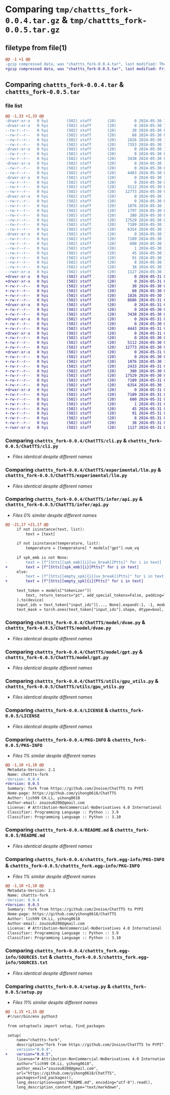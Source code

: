 # Comparing `tmp/chattts_fork-0.0.4.tar.gz` & `tmp/chattts_fork-0.0.5.tar.gz`

## filetype from file(1)

```diff
@@ -1 +1 @@
-gzip compressed data, was "chattts_fork-0.0.4.tar", last modified: Thu May 30 11:26:50 2024, max compression
+gzip compressed data, was "chattts_fork-0.0.5.tar", last modified: Fri May 31 01:06:54 2024, max compression
```

## Comparing `chattts_fork-0.0.4.tar` & `chattts_fork-0.0.5.tar`

### file list

```diff
@@ -1,33 +1,33 @@
-drwxr-xr-x   0 hyi        (502) staff       (20)        0 2024-05-30 11:26:50.037105 chattts_fork-0.0.4/
-drwxr-xr-x   0 hyi        (502) staff       (20)        0 2024-05-30 11:26:49.989188 chattts_fork-0.0.4/ChatTTS/
--rw-r--r--   0 hyi        (502) staff       (20)       30 2024-05-30 04:07:50.000000 chattts_fork-0.0.4/ChatTTS/__init__.py
--rw-r--r--   0 hyi        (502) staff       (20)       68 2024-05-30 04:07:50.000000 chattts_fork-0.0.4/ChatTTS/__main__.py
--rw-r--r--   0 hyi        (502) staff       (20)     1826 2024-05-30 11:01:47.000000 chattts_fork-0.0.4/ChatTTS/cli.py
--rw-r--r--   0 hyi        (502) staff       (20)     7353 2024-05-30 11:26:23.000000 chattts_fork-0.0.4/ChatTTS/core.py
-drwxr-xr-x   0 hyi        (502) staff       (20)        0 2024-05-30 11:26:49.993320 chattts_fork-0.0.4/ChatTTS/experimental/
--rw-r--r--   0 hyi        (502) staff       (20)        0 2024-05-30 04:07:50.000000 chattts_fork-0.0.4/ChatTTS/experimental/__init__.py
--rw-r--r--   0 hyi        (502) staff       (20)     3438 2024-05-30 04:07:50.000000 chattts_fork-0.0.4/ChatTTS/experimental/llm.py
-drwxr-xr-x   0 hyi        (502) staff       (20)        0 2024-05-30 11:26:50.003350 chattts_fork-0.0.4/ChatTTS/infer/
--rw-r--r--   0 hyi        (502) staff       (20)        0 2024-05-30 04:07:50.000000 chattts_fork-0.0.4/ChatTTS/infer/__init__.py
--rw-r--r--   0 hyi        (502) staff       (20)     4463 2024-05-30 04:07:50.000000 chattts_fork-0.0.4/ChatTTS/infer/api.py
-drwxr-xr-x   0 hyi        (502) staff       (20)        0 2024-05-30 11:26:50.005993 chattts_fork-0.0.4/ChatTTS/model/
--rw-r--r--   0 hyi        (502) staff       (20)        0 2024-05-30 04:07:50.000000 chattts_fork-0.0.4/ChatTTS/model/__init__.py
--rw-r--r--   0 hyi        (502) staff       (20)     5112 2024-05-30 04:07:50.000000 chattts_fork-0.0.4/ChatTTS/model/dvae.py
--rw-r--r--   0 hyi        (502) staff       (20)    12773 2024-05-30 04:07:50.000000 chattts_fork-0.0.4/ChatTTS/model/gpt.py
-drwxr-xr-x   0 hyi        (502) staff       (20)        0 2024-05-30 11:26:50.013047 chattts_fork-0.0.4/ChatTTS/utils/
--rw-r--r--   0 hyi        (502) staff       (20)        0 2024-05-30 04:07:50.000000 chattts_fork-0.0.4/ChatTTS/utils/__init__.py
--rw-r--r--   0 hyi        (502) staff       (20)     1076 2024-05-30 10:39:15.000000 chattts_fork-0.0.4/ChatTTS/utils/gpu_utils.py
--rw-r--r--   0 hyi        (502) staff       (20)     1797 2024-05-30 04:07:50.000000 chattts_fork-0.0.4/ChatTTS/utils/infer_utils.py
--rw-r--r--   0 hyi        (502) staff       (20)      380 2024-05-30 04:07:50.000000 chattts_fork-0.0.4/ChatTTS/utils/io_utils.py
--rw-r--r--   0 hyi        (502) staff       (20)    17529 2024-05-30 04:07:50.000000 chattts_fork-0.0.4/LICENSE
--rw-r--r--   0 hyi        (502) staff       (20)     7189 2024-05-30 11:26:50.028437 chattts_fork-0.0.4/PKG-INFO
--rw-r--r--   0 hyi        (502) staff       (20)     6354 2024-05-30 10:49:33.000000 chattts_fork-0.0.4/README.md
-drwxr-xr-x   0 hyi        (502) staff       (20)        0 2024-05-30 11:26:50.025707 chattts_fork-0.0.4/chattts_fork.egg-info/
--rw-r--r--   0 hyi        (502) staff       (20)     7189 2024-05-30 11:26:49.000000 chattts_fork-0.0.4/chattts_fork.egg-info/PKG-INFO
--rw-r--r--   0 hyi        (502) staff       (20)      600 2024-05-30 11:26:49.000000 chattts_fork-0.0.4/chattts_fork.egg-info/SOURCES.txt
--rw-r--r--   0 hyi        (502) staff       (20)        1 2024-05-30 11:26:49.000000 chattts_fork-0.0.4/chattts_fork.egg-info/dependency_links.txt
--rw-r--r--   0 hyi        (502) staff       (20)       45 2024-05-30 11:26:49.000000 chattts_fork-0.0.4/chattts_fork.egg-info/entry_points.txt
--rw-r--r--   0 hyi        (502) staff       (20)       91 2024-05-30 11:26:49.000000 chattts_fork-0.0.4/chattts_fork.egg-info/requires.txt
--rw-r--r--   0 hyi        (502) staff       (20)        8 2024-05-30 11:26:49.000000 chattts_fork-0.0.4/chattts_fork.egg-info/top_level.txt
--rw-r--r--   0 hyi        (502) staff       (20)       38 2024-05-30 11:26:50.037178 chattts_fork-0.0.4/setup.cfg
--rwxr-xr-x   0 hyi        (502) staff       (20)     1127 2024-05-30 11:26:36.000000 chattts_fork-0.0.4/setup.py
+drwxr-xr-x   0 hyi        (502) staff       (20)        0 2024-05-31 01:06:54.091843 chattts_fork-0.0.5/
+drwxr-xr-x   0 hyi        (502) staff       (20)        0 2024-05-31 01:06:54.063192 chattts_fork-0.0.5/ChatTTS/
+-rw-r--r--   0 hyi        (502) staff       (20)       30 2024-05-30 04:07:50.000000 chattts_fork-0.0.5/ChatTTS/__init__.py
+-rw-r--r--   0 hyi        (502) staff       (20)       68 2024-05-30 04:07:50.000000 chattts_fork-0.0.5/ChatTTS/__main__.py
+-rw-r--r--   0 hyi        (502) staff       (20)     1826 2024-05-30 11:01:47.000000 chattts_fork-0.0.5/ChatTTS/cli.py
+-rw-r--r--   0 hyi        (502) staff       (20)     8686 2024-05-31 01:06:23.000000 chattts_fork-0.0.5/ChatTTS/core.py
+drwxr-xr-x   0 hyi        (502) staff       (20)        0 2024-05-31 01:06:54.064765 chattts_fork-0.0.5/ChatTTS/experimental/
+-rw-r--r--   0 hyi        (502) staff       (20)        0 2024-05-30 04:07:50.000000 chattts_fork-0.0.5/ChatTTS/experimental/__init__.py
+-rw-r--r--   0 hyi        (502) staff       (20)     3438 2024-05-30 04:07:50.000000 chattts_fork-0.0.5/ChatTTS/experimental/llm.py
+drwxr-xr-x   0 hyi        (502) staff       (20)        0 2024-05-31 01:06:54.065944 chattts_fork-0.0.5/ChatTTS/infer/
+-rw-r--r--   0 hyi        (502) staff       (20)        0 2024-05-30 04:07:50.000000 chattts_fork-0.0.5/ChatTTS/infer/__init__.py
+-rw-r--r--   0 hyi        (502) staff       (20)     4443 2024-05-31 01:06:23.000000 chattts_fork-0.0.5/ChatTTS/infer/api.py
+drwxr-xr-x   0 hyi        (502) staff       (20)        0 2024-05-31 01:06:54.081264 chattts_fork-0.0.5/ChatTTS/model/
+-rw-r--r--   0 hyi        (502) staff       (20)        0 2024-05-30 04:07:50.000000 chattts_fork-0.0.5/ChatTTS/model/__init__.py
+-rw-r--r--   0 hyi        (502) staff       (20)     5112 2024-05-30 04:07:50.000000 chattts_fork-0.0.5/ChatTTS/model/dvae.py
+-rw-r--r--   0 hyi        (502) staff       (20)    12773 2024-05-30 04:07:50.000000 chattts_fork-0.0.5/ChatTTS/model/gpt.py
+drwxr-xr-x   0 hyi        (502) staff       (20)        0 2024-05-31 01:06:54.084403 chattts_fork-0.0.5/ChatTTS/utils/
+-rw-r--r--   0 hyi        (502) staff       (20)        0 2024-05-30 04:07:50.000000 chattts_fork-0.0.5/ChatTTS/utils/__init__.py
+-rw-r--r--   0 hyi        (502) staff       (20)     1076 2024-05-30 10:39:15.000000 chattts_fork-0.0.5/ChatTTS/utils/gpu_utils.py
+-rw-r--r--   0 hyi        (502) staff       (20)     2433 2024-05-31 01:06:23.000000 chattts_fork-0.0.5/ChatTTS/utils/infer_utils.py
+-rw-r--r--   0 hyi        (502) staff       (20)      380 2024-05-30 04:07:50.000000 chattts_fork-0.0.5/ChatTTS/utils/io_utils.py
+-rw-r--r--   0 hyi        (502) staff       (20)    17529 2024-05-30 04:07:50.000000 chattts_fork-0.0.5/LICENSE
+-rw-r--r--   0 hyi        (502) staff       (20)     7189 2024-05-31 01:06:54.090872 chattts_fork-0.0.5/PKG-INFO
+-rw-r--r--   0 hyi        (502) staff       (20)     6354 2024-05-30 10:49:33.000000 chattts_fork-0.0.5/README.md
+drwxr-xr-x   0 hyi        (502) staff       (20)        0 2024-05-31 01:06:54.089710 chattts_fork-0.0.5/chattts_fork.egg-info/
+-rw-r--r--   0 hyi        (502) staff       (20)     7189 2024-05-31 01:06:54.000000 chattts_fork-0.0.5/chattts_fork.egg-info/PKG-INFO
+-rw-r--r--   0 hyi        (502) staff       (20)      600 2024-05-31 01:06:54.000000 chattts_fork-0.0.5/chattts_fork.egg-info/SOURCES.txt
+-rw-r--r--   0 hyi        (502) staff       (20)        1 2024-05-31 01:06:54.000000 chattts_fork-0.0.5/chattts_fork.egg-info/dependency_links.txt
+-rw-r--r--   0 hyi        (502) staff       (20)       45 2024-05-31 01:06:54.000000 chattts_fork-0.0.5/chattts_fork.egg-info/entry_points.txt
+-rw-r--r--   0 hyi        (502) staff       (20)       91 2024-05-31 01:06:54.000000 chattts_fork-0.0.5/chattts_fork.egg-info/requires.txt
+-rw-r--r--   0 hyi        (502) staff       (20)        8 2024-05-31 01:06:54.000000 chattts_fork-0.0.5/chattts_fork.egg-info/top_level.txt
+-rw-r--r--   0 hyi        (502) staff       (20)       38 2024-05-31 01:06:54.091929 chattts_fork-0.0.5/setup.cfg
+-rwxr-xr-x   0 hyi        (502) staff       (20)     1127 2024-05-31 01:06:45.000000 chattts_fork-0.0.5/setup.py
```

### Comparing `chattts_fork-0.0.4/ChatTTS/cli.py` & `chattts_fork-0.0.5/ChatTTS/cli.py`

 * *Files identical despite different names*

### Comparing `chattts_fork-0.0.4/ChatTTS/experimental/llm.py` & `chattts_fork-0.0.5/ChatTTS/experimental/llm.py`

 * *Files identical despite different names*

### Comparing `chattts_fork-0.0.4/ChatTTS/infer/api.py` & `chattts_fork-0.0.5/ChatTTS/infer/api.py`

 * *Files 0% similar despite different names*

```diff
@@ -21,17 +21,17 @@
     if not isinstance(text, list):
         text = [text]
 
     if not isinstance(temperature, list):
         temperature = [temperature] * models["gpt"].num_vq
 
     if spk_emb is not None:
-        text = [f"[Stts][spk_emb]{i}[uv_break][Ptts]" for i in text]
+        text = [f"[Stts][spk_emb]{i}[Ptts]" for i in text]
     else:
-        text = [f"[Stts][empty_spk]{i}[uv_break][Ptts]" for i in text]
+        text = [f"[Stts][empty_spk]{i}[Ptts]" for i in text]
 
     text_token = models["tokenizer"](
         text, return_tensors="pt", add_special_tokens=False, padding=True
     ).to(device)
     input_ids = text_token["input_ids"][..., None].expand(-1, -1, models["gpt"].num_vq)
     text_mask = torch.ones(text_token["input_ids"].shape, dtype=bool, device=device)
```

### Comparing `chattts_fork-0.0.4/ChatTTS/model/dvae.py` & `chattts_fork-0.0.5/ChatTTS/model/dvae.py`

 * *Files identical despite different names*

### Comparing `chattts_fork-0.0.4/ChatTTS/model/gpt.py` & `chattts_fork-0.0.5/ChatTTS/model/gpt.py`

 * *Files identical despite different names*

### Comparing `chattts_fork-0.0.4/ChatTTS/utils/gpu_utils.py` & `chattts_fork-0.0.5/ChatTTS/utils/gpu_utils.py`

 * *Files identical despite different names*

### Comparing `chattts_fork-0.0.4/LICENSE` & `chattts_fork-0.0.5/LICENSE`

 * *Files identical despite different names*

### Comparing `chattts_fork-0.0.4/PKG-INFO` & `chattts_fork-0.0.5/PKG-INFO`

 * *Files 1% similar despite different names*

```diff
@@ -1,10 +1,10 @@
 Metadata-Version: 2.1
 Name: chattts-fork
-Version: 0.0.4
+Version: 0.0.5
 Summary: fork from https://github.com/2noise/ChatTTS to PYPI
 Home-page: https://github.com/yihong0618/ChatTTS
 Author: lich99 CH.Li, yihong0618
 Author-email: zouzou0208@gmail.com
 License: # Attribution-NonCommercial-NoDerivatives 4.0 International
 Classifier: Programming Language :: Python :: 3.9
 Classifier: Programming Language :: Python :: 3.10
```

### Comparing `chattts_fork-0.0.4/README.md` & `chattts_fork-0.0.5/README.md`

 * *Files identical despite different names*

### Comparing `chattts_fork-0.0.4/chattts_fork.egg-info/PKG-INFO` & `chattts_fork-0.0.5/chattts_fork.egg-info/PKG-INFO`

 * *Files 1% similar despite different names*

```diff
@@ -1,10 +1,10 @@
 Metadata-Version: 2.1
 Name: chattts-fork
-Version: 0.0.4
+Version: 0.0.5
 Summary: fork from https://github.com/2noise/ChatTTS to PYPI
 Home-page: https://github.com/yihong0618/ChatTTS
 Author: lich99 CH.Li, yihong0618
 Author-email: zouzou0208@gmail.com
 License: # Attribution-NonCommercial-NoDerivatives 4.0 International
 Classifier: Programming Language :: Python :: 3.9
 Classifier: Programming Language :: Python :: 3.10
```

### Comparing `chattts_fork-0.0.4/chattts_fork.egg-info/SOURCES.txt` & `chattts_fork-0.0.5/chattts_fork.egg-info/SOURCES.txt`

 * *Files identical despite different names*

### Comparing `chattts_fork-0.0.4/setup.py` & `chattts_fork-0.0.5/setup.py`

 * *Files 11% similar despite different names*

```diff
@@ -1,15 +1,15 @@
 #!/usr/bin/env python3
 
 from setuptools import setup, find_packages
 
 setup(
     name="chattts-fork",
     description="fork from https://github.com/2noise/ChatTTS to PYPI",
-    version="0.0.4",
+    version="0.0.5",
     license="# Attribution-NonCommercial-NoDerivatives 4.0 International",
     author="lich99 CH.Li, yihong0618",
     author_email="zouzou0208@gmail.com",
     url="https://github.com/yihong0618/ChatTTS",
     packages=find_packages(),
     long_description=open("README.md", encoding="utf-8").read(),
     long_description_content_type="text/markdown",
```


